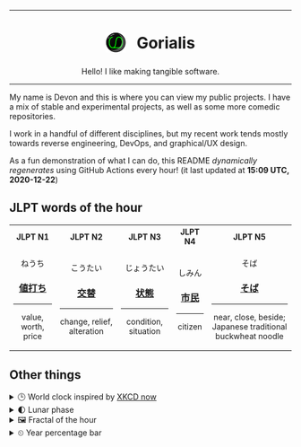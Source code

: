 ***

<h1 align="center">
<sub>
    <img src="readme/resources/avatar.png" height="36">
</sub>
&nbsp;
Gorialis
</h1>
<p align="center">
Hello! I like making tangible software.
</p>

***

My name is Devon and this is where you can view my public projects. I have a mix of stable and experimental projects, as well as some more comedic repositories.

I work in a handful of different disciplines, but my recent work tends mostly towards reverse engineering, DevOps, and graphical/UX design.

As a fun demonstration of what I can do, this README *dynamically regenerates* using GitHub Actions every hour! (it last updated at **15:09 UTC, 2020-12-22**)

<h2>JLPT words of the hour</h2>
<table>
    <tr>
        <th>JLPT N1</th>
        <th>JLPT N2</th>
        <th>JLPT N3</th>
        <th>JLPT N4</th>
        <th>JLPT N5</th>
    </tr>
    <tr>
        <td>
            <p align="center">ねうち</p>
            <h3 align="center"><b><a href="https://jisho.org/search/%E5%80%A4%E6%89%93%E3%81%A1">値打ち</a></b></h3>
            <hr>
            <p align="center">value,<wbr> worth,<wbr> price</p>
        </td>
        <td>
            <p align="center">こうたい</p>
            <h3 align="center"><b><a href="https://jisho.org/search/%E4%BA%A4%E6%9B%BF">交替</a></b></h3>
            <hr>
            <p align="center">change,<wbr> relief,<wbr> alteration</p>
        </td>
        <td>
            <p align="center">じょうたい</p>
            <h3 align="center"><b><a href="https://jisho.org/search/%E7%8A%B6%E6%85%8B">状態</a></b></h3>
            <hr>
            <p align="center">condition,<wbr> situation</p>
        </td>
        <td>
            <p align="center">しみん</p>
            <h3 align="center"><b><a href="https://jisho.org/search/%E5%B8%82%E6%B0%91">市民</a></b></h3>
            <hr>
            <p align="center">citizen</p>
        </td>
        <td>
            <p align="center">そば</p>
            <h3 align="center"><b><a href="https://jisho.org/search/%E3%81%9D%E3%81%B0">そば</a></b></h3>
            <hr>
            <p align="center">near,<wbr> close,<wbr> beside;<br> Japanese traditional buckwheat noodle</p>
        </td>
    </tr>
</table>

<h2>Other things</h2>
<details>
<summary>🕒  World clock inspired by <a href="https://xkcd.com/now">XKCD now</a></summary>

> <img src="generated/now.png" width="512">

</details>
<details>
<summary>🌓 Lunar phase</summary>

The moon is approximately 28.97% through its phase (First Quarter).

</details>
<details>
<summary>&#x1f5bc; Fractal of the hour</summary>

> <img src="generated/fractal.png" width="512">

</details>
<details>
<summary>&#x23f2; Year percentage bar</summary>
<pre><code>2020 [███████████████████▁] 97.44%</code></pre>
</details>
